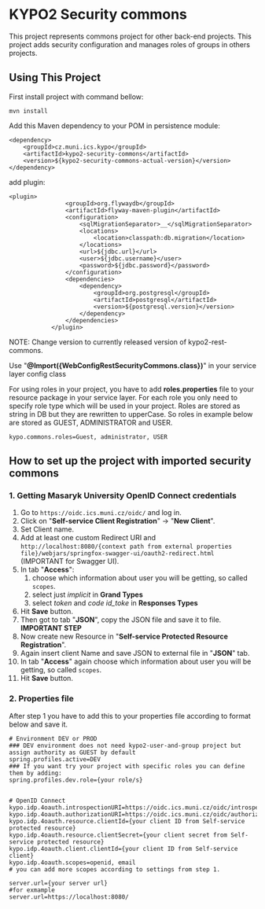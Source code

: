 # KYPO2 Security commons
This project represents commons project for other back-end projects. This project adds security configuration and manages roles of groups in others projects.

## Using This Project
First install project with command bellow:
```
mvn install
```

Add this Maven dependency to your POM in persistence module: 
```        
<dependency>
    <groupId>cz.muni.ics.kypo</groupId>
    <artifactId>kypo2-security-commons</artifactId>
    <version>${kypo2-security-commons-actual-version}</version>
</dependency>
```

add plugin: 
```
<plugin>
				<groupId>org.flywaydb</groupId>
				<artifactId>flyway-maven-plugin</artifactId>
				<configuration>
					<sqlMigrationSeparator>__</sqlMigrationSeparator>
					<locations>
						<location>classpath:db.migration</location>
					</locations>
					<url>${jdbc.url}</url>
					<user>${jdbc.username}</user>
					<password>${jdbc.password}</password>
				</configuration>
				<dependencies>
					<dependency>
						<groupId>org.postgresql</groupId>
						<artifactId>postgresql</artifactId>
						<version>${postgresql.version}</version>
					</dependency>
				</dependencies>
			</plugin>
```
NOTE: Change version to currently released version of kypo2-rest-commons.



Use  "**@Import({WebConfigRestSecurityCommons.class})**" in your service layer config class

For using roles in your project, you have to add **roles.properties** file to your resource 
package in your service layer. For each role you only need to specify role type which will be used in your project. 
Roles are stored as string in DB but they are rewritten to upperCase. So roles in example below are stored as GUEST, ADMINISTRATOR and
USER.  
 
```properties
kypo.commons.roles=Guest, administrator, USER
```

## How to set up the project with imported security commons

### 1. Getting Masaryk University OpenID Connect credentials 

1. Go to `https://oidc.ics.muni.cz/oidc/` and log in.
2. Click on "**Self-service Client Registration**" -> "**New Client**".
3. Set Client name.
4. Add at least one custom Redirect URI and `http://localhost:8080/{context path from external properties file}/webjars/springfox-swagger-ui/oauth2-redirect.html` (IMPORTANT for Swagger UI).
5. In tab "**Access**":
    1. choose which information about user you will be getting, so called `scopes`.
    2. select just *implicit* in **Grand Types**
    3. select *token* and *code id_toke* in **Responses Types**
6. Hit **Save** button.
7. Then got to tab "**JSON**", copy the JSON file and save it to file. **IMPORTANT STEP**
8. Now create new Resource in "**Self-service Protected Resource Registration**".
9. Again insert client Name and save JSON to external file in "**JSON**" tab.
10. In tab "**Access**" again choose which information about user you will be getting, so called `scopes`.
11. Hit **Save** button.


### 2. Properties file

After step 1 you have to add this to your properties file according to format below and save it.
```properties
# Environment DEV or PROD
### DEV environment does not need kypo2-user-and-group project but assign authority as GUEST by default
spring.profiles.active=DEV 
### If you want try your project with specific roles you can define them by adding:
spring.profiles.dev.role={your role/s}


# OpenID Connect
kypo.idp.4oauth.introspectionURI=https://oidc.ics.muni.cz/oidc/introspect
kypo.idp.4oauth.authorizationURI=https://oidc.ics.muni.cz/oidc/authorize
kypo.idp.4oauth.resource.clientId={your client ID from Self-service protected resource}
kypo.idp.4oauth.resource.clientSecret={your client secret from Self-service protected resource}
kypo.idp.4oauth.client.clientId={your client ID from Self-service client}
kypo.idp.4oauth.scopes=openid, email
# you can add more scopes according to settings from step 1.

server.url={your server url}
#for exmample
server.url=https://localhost:8080/
```
